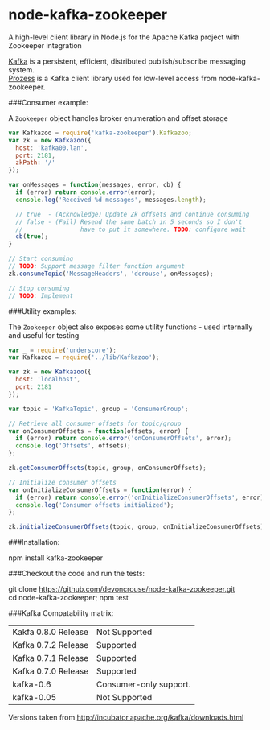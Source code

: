node-kafka-zookeeper
=======

A high-level client library in Node.js for the Apache Kafka project with Zookeeper integration

[Kafka](http://incubator.apache.org/kafka/index.html) is a persistent, efficient, distributed publish/subscribe messaging system.  
[Prozess](https://github.com/cainus/Prozess) is a Kafka client library used for low-level access from node-kafka-zookeeper.

###Consumer example:

A `Zookeeper` object handles broker enumeration and offset storage
```javascript
var Kafkazoo = require('kafka-zookeeper').Kafkazoo;
var zk = new Kafkazoo({
  host: 'kafka00.lan',
  port: 2181,
  zkPath: '/'
});

var onMessages = function(messages, error, cb) {
  if (error) return console.error(error);
  console.log('Received %d messages', messages.length);

  // true  - (Acknowledge) Update Zk offsets and continue consuming
  // false - (Fail) Resend the same batch in 5 seconds so I don't
  //                have to put it somewhere. TODO: configure wait
  cb(true);
}

// Start consuming
// TODO: Support message filter function argument
zk.consumeTopic('MessageHeaders', 'dcrouse', onMessages);

// Stop consuming
// TODO: Implement

```

###Utility examples:

The `Zookeeper` object also exposes some utility functions - used internally and useful for testing
```javascript
var _ = require('underscore');
var Kafkazoo = require('../lib/Kafkazoo');

var zk = new Kafkazoo({
  host: 'localhost',
  port: 2181
});

var topic = 'KafkaTopic', group = 'ConsumerGroup';

// Retrieve all consumer offsets for topic/group
var onConsumerOffsets = function(offsets, error) {
  if (error) return console.error('onConsumerOffsets', error);
  console.log('Offsets', offsets);
};

zk.getConsumerOffsets(topic, group, onConsumerOffsets);

// Initialize consumer offsets
var onInitializeConsumerOffsets = function(error) {
  if (error) return console.error('onInitializeConsumerOffsets', error);
  console.log('Consumer offsets initialized');
};

zk.initializeConsumerOffsets(topic, group, onInitializeConsumerOffsets);
```

###Installation:

  npm install kafka-zookeeper

###Checkout the code and run the tests:

  git clone https://github.com/devoncrouse/node-kafka-zookeeper.git  
  cd node-kafka-zookeeper; npm test

###Kafka Compatability matrix:

<table>
  <tr>
     <td>Kakfa 0.8.0 Release</td><td>Not Supported</td>
  </tr>
  <tr>
    <td>Kafka 0.7.2 Release</td><td>Supported</td>
  <tr>
    <td>Kafka 0.7.1 Release</td><td>Supported</td>
  <tr>
    <td>Kafka 0.7.0 Release</td><td>Supported</td>
  <tr>
    <td>kafka-0.6</td><td>Consumer-only support.</td>
  <tr>
    <td>kafka-0.05</td><td>Not Supported</td>
</table>

Versions taken from http://incubator.apache.org/kafka/downloads.html

